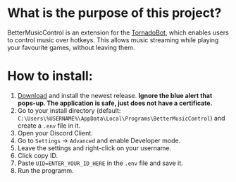 # What is the purpose of this project?
BetterMusicControl is an extension for the [TornadoBot](https://github.com/staubtornado/tornado-bot), which enables 
users to control music over hotkeys. This allows music streaming while playing your favourite games, without leaving 
them.

# How to install:
1. [Download](https://github.com/staubtornado/BetterMusicControl/releases) and install the newest release.
**Ignore the blue alert that pops-up. The application is safe, just does not have a certificate.**
2. Go to your install directory (default: `C:\Users\%USERNAME%\AppData\Local\Programs\BetterMusicControl`) and create a `.env` file in it.
3. Open your Discord Client.
4. Go to `Settings` -> `Advanced` and enable Developer mode.
5. Leave the settings and right-click on your username.
6. Click copy ID.
7. Paste `UID=ENTER_YOUR_ID_HERE` in the `.env` file and save it.
8. Run the programm.